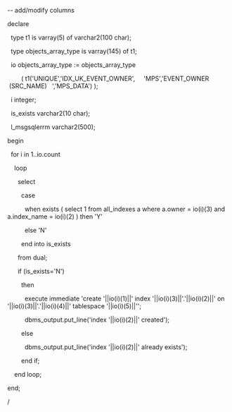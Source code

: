 -- add/modify columns

declare

  type t1 is varray(5) of varchar2(100 char);

  type objects_array_type is varray(145) of t1;

  io objects_array_type := objects_array_type

        ( t1('UNIQUE','IDX_UK_EVENT_OWNER',     'MPS','EVENT_OWNER      (SRC_NAME)   ','MPS_DATA') );

  i integer;

  is_exists varchar2(10 char);

  l_msgsqlerrm varchar2(500);

begin

  for i in 1..io.count

    loop

      select

        case

          when exists ( select 1 from all_indexes a where a.owner = io(i)(3) and a.index_name = io(i)(2) ) then 'Y'

          else 'N'

        end into is_exists

      from dual;

      if (is_exists='N')

        then

          execute immediate 'create '||io(i)(1)||' index '||io(i)(3)||'.'||io(i)(2)||' on '||io(i)(3)||'.'||io(i)(4)||' tablespace '||io(i)(5)||'';  

          dbms_output.put_line('index '||io(i)(2)||' created');

        else

          dbms_output.put_line('index '||io(i)(2)||' already exists');

        end if;

    end loop;      

end;

/